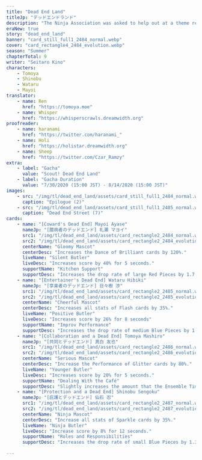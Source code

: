 ```yaml
---
title: "Dead End Land"
titleJp: "デッドエンドランド"
description: "The Ninja Association was asked to help out at a theme restaurant. However, Mayoi—who can't stand crowds—runs off..."
eraNew: true
story: "dead_end_land"
banner: "card_still_full1_2484_normal.webp"
cover: "card_rectangle4_2484_evolution.webp"
season: "Summer"
chapterTotal: 9
writer: "Seitaro Kino"
characters:
    - Tomoya
    - Shinobu
    - Wataru
    - Mayoi
translator:
    - name: Ren
      href: "https://tomoya.moe"
    - name: Whisper
      href: "https://whisperscrawls.dreamwidth.org"
proofreader:
    - name: haranami
      href: "https://twitter.com/haranami_"
    - name: Holi
      href: "https://holistar.dreamwidth.org"
    - name: Sheep
      href: "https://twitter.com/Czar_Ramzy"
extra:
    - label: "Gacha"
      value: "Scout! Dead End Land"
    - label: "Gacha Duration"
      value: "7/30/2020 (15:00 JST) - 8/14/2020 (15:00 JST)"
images:
    - src: "/img/tl/dead_end_land/assets/card_still_full1_2484_normal.webp"
      caption: "Epilogue (2)"
    - src: "/img/tl/dead_end_land/assets/card_still_full1_2485_normal.webp"
      caption: "Dead End Street (7)"
cards:
    - name: "[Coward's Dead End] Mayoi Ayase"
      nameJp: "[臆病者のデッドエンド] 礼瀬 マヨイ"
      src1: "/img/tl/dead_end_land/assets/card_rectangle2_2484_normal.webp"
      src2: "/img/tl/dead_end_land/assets/card_rectangle2_2484_evolution.webp"
      centerName: "Gloomy Mascot"
      centerDesc: "Increases the Dance of Brilliant cards by 120%."
      liveName: "Silent Butler"
      liveDesc: "Increases score by 40% for 5 seconds."
      supportName: "Kitchen Support"
      supportDesc: "Increases the drop rate of large Red Pieces by 1.7."
    - name: "[Entertainer's Dead End] Wataru Hibiki"
      nameJp: "[享楽者のデッドエンド] 日々樹 渉"
      src1: "/img/tl/dead_end_land/assets/card_rectangle2_2485_normal.webp"
      src2: "/img/tl/dead_end_land/assets/card_rectangle2_2485_evolution.webp"
      centerName: "Cheerful Mascot"
      centerDesc: "Increases all stats of Flash cards by 35%."
      liveName: "Positive Butler"
      liveDesc: "Increases score by 26% for 8 seconds"
      supportName: "Improv Performance"
      supportDesc: "Increases the drop rate of medium Blue Pieces by 1.5."
    - name: "[Collaboration and a Dead End] Tomoya Mashiro"
      nameJp: "[共同とデッドエンド] 真白 友也"
      src1: "/img/tl/dead_end_land/assets/card_rectangle2_2486_normal.webp"
      src2: "/img/tl/dead_end_land/assets/card_rectangle2_2486_evolution.webp"
      centerName: "Serious Mascot"
      centerDesc: "Increase the Performance of Glitter cards by 80%."
      liveName: "Younger Butler"
      liveDesc: "Increases score by 20% for 5 seconds."
      supportName: "Dealing With the Café"
      supportDesc: "Slightly increases the amount that the Ensemble Time gauge rises."
    - name: "[Protection and a Dead End] Shinobu Sengoku"
      nameJp: "[庇護とデッドエンド] 仙石 忍"
      src1: "/img/tl/dead_end_land/assets/card_rectangle2_2487_normal.webp"
      src2: "/img/tl/dead_end_land/assets/card_rectangle2_2487_evolution.webp"
      centerName: "Ninja Mascot"
      centerDesc: "Increase all stats of Sparkle cards by 35%."
      liveName: "Ninja Butler"
      liveDesc: "Increase score by 8% for 12 seconds."
      supportName: "Roles and Responsibilities"
      supportDesc: "Increases the drop rate of small Blue Pieces by 1.3."
    
---
```

